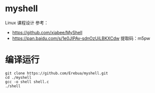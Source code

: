 # myshell
Linux 课程设计
参考：
- https://github.com/xiabee/MyShell
- https://pan.baidu.com/s/1e0JlPAv-sdnOzUiLBKXCdw 提取码：m5pw

# 编译运行
```shell
git clone https://github.com/Erebua/myshell.git
cd ./myshell
gcc -o shell shell.c
./shell
```
